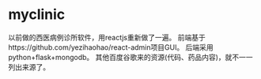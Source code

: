 # myclinic
以前做的西医病例诊所软件，用reactjs重新做了一遍。
前端基于https://github.com/yezihaohao/react-admin项目GUI。
后端采用python+flask+mongodb。
其他百度谷歌来的资源(代码、药品内容)，就不一一列出来源了。